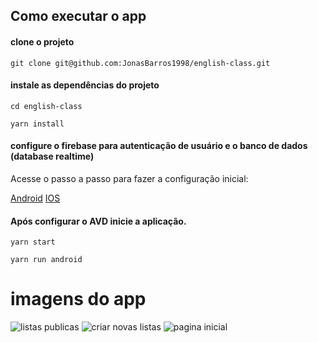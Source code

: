 ## Como executar o app

#### clone o projeto
```
git clone git@github.com:JonasBarros1998/english-class.git
```

#### instale as dependências do projeto
```
cd english-class

yarn install
```

#### configure o firebase para autenticação de usuário e o banco de dados (database realtime)
Acesse o passo a passo para fazer a configuração inicial: 

[Android](https://github.com/react-native-google-signin/google-signin/blob/master/docs/android-guide.md)
[IOS](https://github.com/react-native-google-signin/google-signin/blob/master/docs/ios-guide.md)

#### Após configurar o AVD inicie a aplicação.
```
yarn start

yarn run android
```

# imagens do app

![listas publicas](https://firebasestorage.googleapis.com/v0/b/app-english-class.appspot.com/o/public-list.png?alt=media)
![criar novas listas](https://firebasestorage.googleapis.com/v0/b/app-english-class.appspot.com/o/create-list.png?alt=media)
![pagina inicial](https://firebasestorage.googleapis.com/v0/b/app-english-class.appspot.com/o/main-page.png?alt=media)
